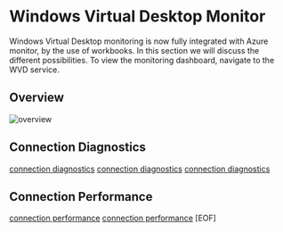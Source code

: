 
# Windows Virtual Desktop Monitor

Windows Virtual Desktop monitoring is now fully integrated with Azure monitor, by the use of workbooks.
In this section we will discuss the different possibilities. To view the monitoring dashboard, navigate to the WVD service.

## Overview

![overview](https://chlams.blob.core.windows.net/public/reddogproductions/pics/monitor/wvdinsights.png)

## Connection Diagnostics

[connection diagnostics](https://chlams.blob.core.windows.net/public/reddogproductions/pics/monitor/connectiondiag1.png)
[connection diagnostics](https://chlams.blob.core.windows.net/public/reddogproductions/pics/monitor/connectiondiag2.png)
[connection diagnostics](https://chlams.blob.core.windows.net/public/reddogproductions/pics/monitor/connectiondiag3.png)

## Connection Performance

[connection performance](https://chlams.blob.core.windows.net/public/reddogproductions/pics/monitor/connectionperf1.png)
[connection performance](https://chlams.blob.core.windows.net/public/reddogproductions/pics/monitor/connectionperf2.png)
[EOF]
